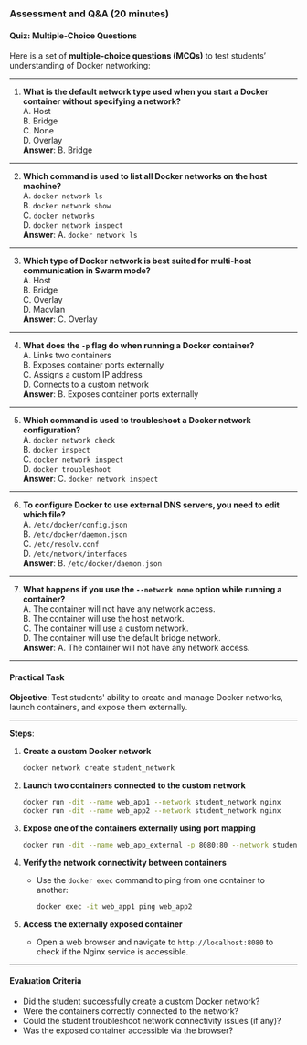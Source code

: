 ### **Assessment and Q&A (20 minutes)**

#### **Quiz: Multiple-Choice Questions**

Here is a set of **multiple-choice questions (MCQs)** to test students’ understanding of Docker networking:

---

1. **What is the default network type used when you start a Docker container without specifying a network?**  
   A. Host  
   B. Bridge  
   C. None  
   D. Overlay  
   **Answer**: B. Bridge  

---

2. **Which command is used to list all Docker networks on the host machine?**  
   A. `docker network ls`  
   B. `docker network show`  
   C. `docker networks`  
   D. `docker network inspect`  
   **Answer**: A. `docker network ls`  

---

3. **Which type of Docker network is best suited for multi-host communication in Swarm mode?**  
   A. Host  
   B. Bridge  
   C. Overlay  
   D. Macvlan  
   **Answer**: C. Overlay  

---

4. **What does the `-p` flag do when running a Docker container?**  
   A. Links two containers  
   B. Exposes container ports externally  
   C. Assigns a custom IP address  
   D. Connects to a custom network  
   **Answer**: B. Exposes container ports externally  

---

5. **Which command is used to troubleshoot a Docker network configuration?**  
   A. `docker network check`  
   B. `docker inspect`  
   C. `docker network inspect`  
   D. `docker troubleshoot`  
   **Answer**: C. `docker network inspect`  

---

6. **To configure Docker to use external DNS servers, you need to edit which file?**  
   A. `/etc/docker/config.json`  
   B. `/etc/docker/daemon.json`  
   C. `/etc/resolv.conf`  
   D. `/etc/network/interfaces`  
   **Answer**: B. `/etc/docker/daemon.json`  

---

7. **What happens if you use the `--network none` option while running a container?**  
   A. The container will not have any network access.  
   B. The container will use the host network.  
   C. The container will use a custom network.  
   D. The container will use the default bridge network.  
   **Answer**: A. The container will not have any network access.  

---

#### **Practical Task**

**Objective**: Test students' ability to create and manage Docker networks, launch containers, and expose them externally.  

---

**Steps**:  
1. **Create a custom Docker network**  
   ```bash
   docker network create student_network
   ```

2. **Launch two containers connected to the custom network**  
   ```bash
   docker run -dit --name web_app1 --network student_network nginx
   docker run -dit --name web_app2 --network student_network nginx
   ```

3. **Expose one of the containers externally using port mapping**  
   ```bash
   docker run -dit --name web_app_external -p 8080:80 --network student_network nginx
   ```

4. **Verify the network connectivity between containers**  
   - Use the `docker exec` command to ping from one container to another:  
     ```bash
     docker exec -it web_app1 ping web_app2
     ```

5. **Access the externally exposed container**  
   - Open a web browser and navigate to `http://localhost:8080` to check if the Nginx service is accessible.  

---

#### **Evaluation Criteria**
- Did the student successfully create a custom Docker network?  
- Were the containers correctly connected to the network?  
- Could the student troubleshoot network connectivity issues (if any)?  
- Was the exposed container accessible via the browser?  
